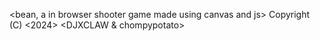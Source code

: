 <bean, a in browser shooter game made using canvas and js>
    Copyright (C) <2024>  <DJXCLAW & chompypotato>
